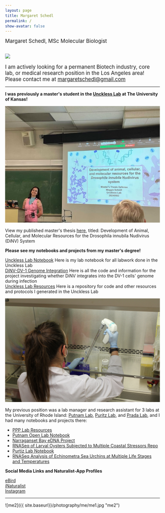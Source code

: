 ```yaml
---
layout: page
title: Margaret Schedl
permalink: /
show-avatar: false
---
```


 <big> Margaret Schedl, MSc Molecular Biologist</big>

 <br><img src="https://raw.githubusercontent.com/meschedl/Unckless_Lab_Resources/main/images/me_KU2.JPG">  
 
 <big>I am actively looking for a permanent Biotech industry, core lab, or medical research position in the Los Angeles area! Please contact me at margaretschedl@gmail.com</big>
  
------------------------

**I was previously a master's student in the [Unckless Lab](http://www.uncklesslab.com/) at The University of Kansas!**

![](https://raw.githubusercontent.com/meschedl/Unckless_Lab_Resources/main/images/Me_dedefense.jpg)

View my published master's thesis [here](https://www.proquest.com/docview/3069499381/previewPDF/43E178A044904029PQ/1?%20Theses&sourcetype=Dissertations%20&parentSessionId=xOGwvb3PMTOQj0wT0iKI1z4SVY2asteaBeH8aGumfWA%3D), titled: Development of Animal, Cellular, and Molecular Resources for the Drosophila innubila Nudivirus (DiNV) System

**Please see my notebooks and projects from my master's degree!**

[Unckless Lab Notebook](https://meschedl.github.io/Unckless-Lab-Notebook-Maggie/) Here is my lab notebook for all labwork done in the Unckless Lab   
[DiNV-DV-1 Genome Integration](https://github.com/meschedl/DiNV-Dv1-Genome-Integration) Here is all the code and information for the project investigating whether DiNV integrates into the DV-1 cells' genome during infection  
[Unckless Lab Resources](https://github.com/meschedl/Unckless_Lab_Resources) Here is a repository for code and other resources and protocols I generated in the Unckless Lab 

![medoingcellculture](https://raw.githubusercontent.com/meschedl/Unckless-Lab-Notebook-Maggie/master/images/FQEk5_3XIAAJkLR.jpg)

My previous position was a lab manager and research assistant for 3 labs at the University of Rhode Island: [Putnam Lab](http://putnamlab.com/), [Puritz Lab](http://www.marineevoeco.com/), and [Prada Lab](https://www.carlosprada.org/), and I had many notebooks and projects there:

- [PPP Lab Resources](https://github.com/meschedl/PPP-Lab-Resources)
- [Putnam Open Lab Notebook](https://meschedl.github.io/MESPutnam_Open_Lab_Notebook/)
- [Narraganset Bay eDNA Project](https://meschedl.github.io/eDNA/)
- [RNASeq of Larval Oysters Subjected to Multiple Coastal Stressors Repo](https://github.com/meschedl/Larval-Oyster-CASE-RNA)  
- [Purtiz Lab Notebook](https://meschedl.github.io/MES_Puritz_Lab_Notebook/)  
- [RNASeq Analysis of Echinometra Sea Urchins at Multiple Life Stages and Temperatures](https://github.com/meschedl/Echinometra_RNASeq)


**Social Media Links and Naturalist-App Profiles**

[eBird](https://ebird.org/profile/OTYxNDAx/)  
[iNaturalist](https://www.inaturalist.org/people/maggieschedl)  
[Instagram](https://www.instagram.com/letsbeestill/)   

----------------
![me2]({{ site.baseurl}}/photography/me/me1.jpg "me2")
